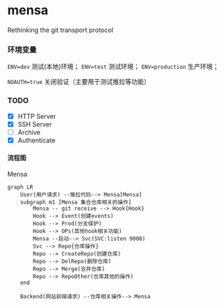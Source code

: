 # mensa

Rethinking the git transport protocol

### 环境变量

`ENV=dev` 测试(本地)环境；
`ENV=test` 测试环境；
`ENV=production` 生产环境；

`NOAUTH=true` 关闭验证（主要用于测试推拉等功能）

### TODO

- [x] HTTP Server
- [x] SSH Server
- [ ] Archive
- [x] Authenticate

#### 流程图

Mensa

```mermaid
graph LR
    User(用户请求) --推拉代码--> Mensa[Mensa]
    subgraph m1 [Mensa 集合仓库相关的操作]
        Mensa -- git receive --> Hook{Hook}
        Hook --> Event(创建events)
        Hook --> Prod(分支保护)
        Hook --> OPs(其他hook相关功能)
        Mensa --启动--> Svc(SVC:listen 9000)
        Svc --> Repo{仓库操作}
        Repo --> CreateRepo(创建仓库)
        Repo --> DelRepo(删除仓库)
        Repo --> Merge(合并仓库)
        Repo --> RepoOther(仓库其他的操作)
    end

    Backend(网站前端请求) --仓库相关操作--> Mensa

```
